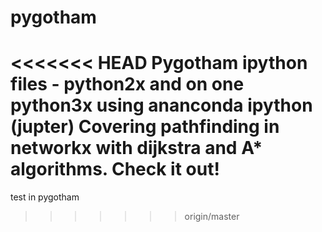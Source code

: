 # pygotham
<<<<<<< HEAD
Pygotham ipython files - python2x and on one python3x using ananconda ipython (jupter)
Covering pathfinding in networkx with dijkstra and A* algorithms. Check it out! 
=======
test in pygotham
>>>>>>> origin/master
